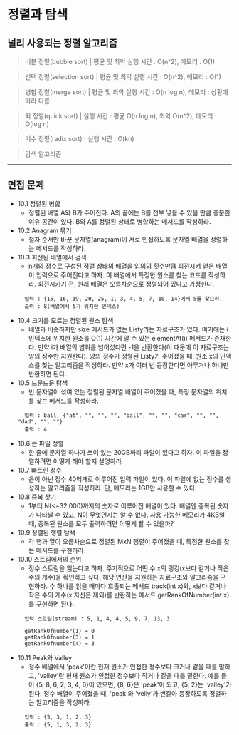 # 정렬과 탐색

## 널리 사용되는 정렬 알고리즘
> 버블 정렬(bubble sort) | 평균 및 최악 실행 시간 : O(n^2), 메모리 : O(1)

> 선택 정렬(selection sort) | 평균 및 최악 실행 시간 : O(n^2), 메모리 : O(1)

> 병합 정렬(merge sort) | 평균 및 최악 실행 시간 : O(n log n), 메모리 : 상황에 따라 다름

> 퀵 정렬(quick sort) | 실행 시간 : 평균 O(n log n), 최악  O(n^2), 메모리 : O(log n)

> 기수 정렬(radix sort) | 실행 시간 : O(kn)

> 탐색 알고리즘

<hr>

## 면접 문제
- 10.1 정렬된 병합
  - 정렬된 배열 A와 B가 주어진다. A의 끝에는 B를 전부 넣을 수 있을 만큼 충분한 여유 공간이 있다. B와 A를 정렬된 상태로 병합하는 메서드를 작성하라.
- 10.2 Anagram 묶기
  - 철자 순서만 바꾼 문자열(anagram)이 서로 인접하도록 문자열 배열을 정렬하는 메서드를 작성하라.
- 10.3 회전된 배열에서 검색
  - n개의 정수로 구성된 정렬 상태의 배열을 임의의 횟수만큼 회전시켜 얻은 배열이 입력으로 주어진다고 하자. 이 배열에서 특정한 원소를 찾는 코드를 작성하라. 회전시키기 전, 원래 배열은 오름차순으로 정렬되어 있다고 가정한다.
  ```
  	입력 : {15, 16, 19, 20, 25, 1, 3, 4, 5, 7, 10, 14}에서 5를 찾으라.
  	출력 : 8(배열에서 5가 위치한 인덱스)
  ```
- 10.4 크기를 모르는 정렬된 원소 탐색
  - 배열과 비슷하지만 size 메서드가 없는 Listy라는 자료구조가 있다. 여기에는 i 인덱스에 위치한 원소를 O(1) 시간에 알 수 있는 elementAt(i) 메서드가 존재한다. 만약 i가 배열의 범위를 넘어섰다면 -1을 반환한다(이 때문에 이 자료구조는 양의 정수만 지원한다). 양의 정수가 정렬된 Listy가 주어졌을 때, 원소 x의 인덱스를 찾는 알고리즘을 작성하라. 만약 x가 여러 번 등장한다면 아무거나 하나만 반환하면 된다.
- 10.5 드문드문 탐색
  - 빈 문자열이 섞여 있는 정렬된 문자열 배열이 주어졌을 때, 특정 문자열의 위치를 찾는 메서드를 작성하라.
  ```
  	입력 : ball, {"at", "", "", "", "ball", "", "", "car", "", "", "dad", "", ""}
  	출력 : 4
  ```
- 10.6 큰 파일 정렬
  - 한 줄에 문자열 하나가 쓰여 있는 20GB짜리 파일이 있다고 하자. 이 파일을 정렬하려면 어떻게 해야 할지 설명하라.
- 10.7 빠트린 정수
  - 음이 아닌 정수 40억개로 이루어진 입력 파일이 있다. 이 파일에 없는 정수를 생성하는 알고리즘을 작성하라. 단, 메모리는 1GB만 사용할 수 있다.
- 10.8 중복 찾기
  - 1부터 N(<=32,000)까지의 숫자로 이루어진 배열이 있다. 배열엔 중복된 숫자가 나타날 수 있고, N이 무엇인지는 알 수 없다. 사용 가능한 메모리가 4KB일 때, 중복된 원소를 모두 출력하려면 어떻게 할 수 있을까?
- 10.9 정렬된 행렬 탐색
  - 각 행과 열이 오름차순으로 정렬된 MxN 행렬이 주어졌을 때, 특정한 원소를 찾는 메서드를 구현하라.
- 10.10 스트림에서의 순위
  - 정수 스트림을 읽는다고 하자. 주기적으로 어떤 수 x의 랭킹(x보다 같거나 작은 수의 개수)을 확인하고 싶다. 해당 연산을 지원하는 자료구조와 알고리즘을 구현하라. 수 하나를 읽을 때마다 호출되는 메서드 track(int x)와, x보다 같거나 작은 수의 개수(x 자신은 제외)를 반환하는 메서드 getRankOfNumber(int x)를 구현하면 된다.
  ```
  	입력 스트림(stream) : 5, 1, 4, 4, 5, 9, 7, 13, 3
  	
  	getRankOfnumber(1) = 0
  	getRankOfnumber(3) = 1
  	getRankOfnumber(4) = 3
  ```
- 10.11 Peak와 Valley
  - 정수 배열에서 'peak'이란 현재 원소가 인접한 정수보다 크거나 같을 때를 말하고, 'valley'란 현재 원소가 인접한 정수보다 작거나 같을 때를 말한다. 예를 들어 {5, 8, 6, 2, 3, 4, 6}이 있으면, {8, 6}은 'peak'이 되고, {5, 2}는 'valley'가 된다. 정수 배열이 주어졌을 때, 'peak'와 'velly'가 번갈아 등장하도록 정렬하는 알고리즘을 작성하라.
  ```
  	입력 : {5, 3, 1, 2, 3}
  	출력 : {5, 1, 3, 2, 3}
  ```